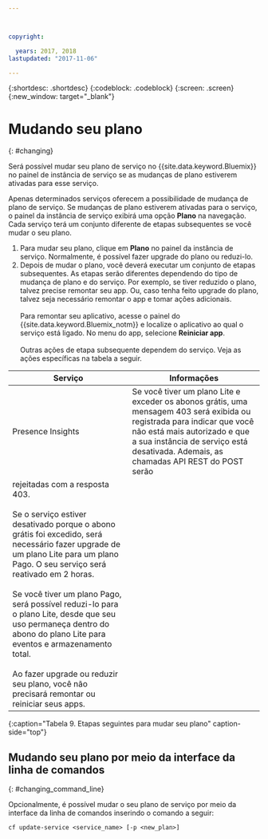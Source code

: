 ```yaml
---



copyright:

  years: 2017, 2018
lastupdated: "2017-11-06"

---
```


{:shortdesc: .shortdesc}
{:codeblock: .codeblock}
{:screen: .screen}
{:new_window: target="_blank"}

# Mudando seu plano
{: #changing}

Será possível mudar seu plano de serviço no {{site.data.keyword.Bluemix}} no painel de instância de serviço se as mudanças de plano estiverem ativadas para esse serviço.

Apenas determinados serviços oferecem a possibilidade de mudança de plano de serviço. Se mudanças de plano estiverem ativadas para o serviço, o painel da instância de serviço exibirá uma opção **Plano** na navegação. Cada serviço terá um conjunto diferente de etapas subsequentes se você mudar o seu plano.

1. Para mudar seu plano, clique em **Plano** no painel da instância de serviço. Normalmente, é possível fazer upgrade do plano ou reduzi-lo.
2. Depois de mudar o plano, você deverá executar um conjunto de etapas subsequentes. As etapas serão diferentes dependendo do tipo de mudança de plano e do serviço. Por exemplo, se
tiver reduzido o plano, talvez precise remontar seu app. Ou, caso tenha feito upgrade do
plano, talvez seja necessário remontar o app e tomar ações adicionais.<br/><br/>Para remontar seu aplicativo, acesse o painel do {{site.data.keyword.Bluemix_notm}} e localize o aplicativo ao qual o serviço está ligado. No menu do app, selecione **Reiniciar app**.<br/><br/>Outras ações de etapa subsequente dependem do serviço. Veja as ações específicas na tabela a seguir.

|Serviço |	Informações|
|--------|-------------|
|Presence Insights 	|Se você tiver um plano Lite e exceder os abonos grátis, uma mensagem 403 será exibida ou registrada para indicar que você não está mais autorizado e que a sua instância de serviço está desativada. Ademais, as chamadas API REST do POST serão
rejeitadas com a resposta 403.<br/><br/>Se o serviço estiver desativado porque o abono grátis foi excedido, será necessário fazer upgrade de um plano Lite para um plano Pago. O seu serviço será reativado em 2 horas.<br/><br/>Se você tiver um plano Pago, será possível reduzi-lo para o plano Lite, desde que seu uso permaneça dentro do abono do plano Lite para eventos e armazenamento total.<br/><br/>Ao fazer upgrade ou reduzir seu plano, você não precisará remontar ou reiniciar seus apps.|
{:caption="Tabela 9. Etapas seguintes para mudar seu plano" caption-side="top"}

## Mudando seu plano por meio da interface da linha de comandos
{: #changing_command_line}

Opcionalmente, é possível mudar o seu plano de serviço por meio da interface da linha de comandos inserindo o comando a seguir:
```
cf update-service <service_name> [-p <new_plan>]
```
